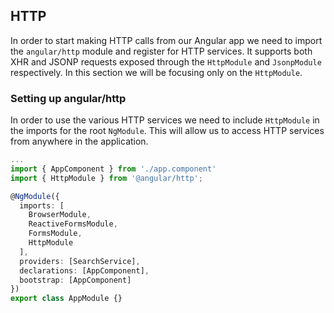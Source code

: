 ## HTTP

In order to start making HTTP calls from our Angular app we need to import the `angular/http` module and register for HTTP services. It supports both XHR and JSONP requests exposed through the `HttpModule` and `JsonpModule` respectively. In this section we will be focusing only on the `HttpModule`.


### Setting up angular/http

In order to use the various HTTP services we need to include `HttpModule` in the imports for the root `NgModule`. This will allow us to access HTTP services from anywhere in the application.

```ts
...
import { AppComponent } from './app.component'
import { HttpModule } from '@angular/http';

@NgModule({
  imports: [
    BrowserModule,
    ReactiveFormsModule,
    FormsModule,
    HttpModule
  ],
  providers: [SearchService],
  declarations: [AppComponent],
  bootstrap: [AppComponent]
})
export class AppModule {}
```
